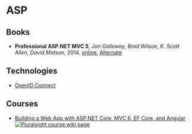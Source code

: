 # ASP

## Books
- **Professional ASP.NET MVC 5**, _Jon Galloway, Brad Wilson, K. Scott Allen, David Matson_, 2014. 
[online](http://www.cs.unsyiah.ac.id/~frdaus/PenelusuranInformasi/File-Pdf/Professional%20ASP.NET%20MVC%205.pdf),
[Alternate](https://onedrive.live.com/embed?cid=B3A4DB2490C51CCD&resid=B3A4DB2490C51CCD%21204840&authkey=AFAbLiI_QLxxq2E&em=2)


## Technologies
- [OpenID Connect](OpenIDConnect.md)

## Courses
- [Building a Web App with ASP.NET Core, MVC 6, EF Core, and Angular](Building.A.Web.App.With.ASP.NET.Core.MVC6.EFCore.And.Angular.md) 
 [![Pluralsight course wiki page](https://img.shields.io/badge/Pluralsight-wiki-red.svg)]()
